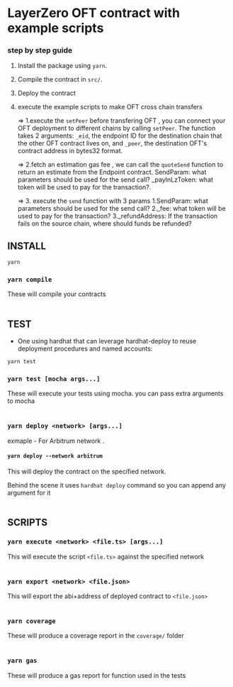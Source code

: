 # LayerZero OFT contract with example scripts

### step by step guide

1.  Install the package using `yarn`.
2.  Compile the contract in `src/`.
3.  Deploy the contract
4.  execute the example scripts to make OFT cross chain transfers
   
    => 1.execute the `setPeer` before transfering OFT , you can connect your OFT deployment to different chains by calling `setPeer`.
    	The function takes 2 arguments: `_eid`, the endpoint ID for the destination chain that the other OFT contract lives on, and `_peer`, the destination 	OFT's contract address in bytes32 format.
    
    => 2.fetch an estimation gas fee , we can call the `quoteSend` function to return an estimate from the Endpoint contract.
   	SendParam: what parameters should be used for the send call?
    	_payInLzToken: what token will be used to pay for the transaction?.
     
    => 3. execute the `send` function with 3 params
   		1.SendParam: what parameters should be used for the send call?
   		2._fee: what token will be used to pay for the transaction?
                3._refundAddress: If the transaction fails on the source chain, where should funds be refunded?

## INSTALL

```bash
yarn
```

### `yarn compile`

These will compile your contracts
<br/><br/>

## TEST

-   One using hardhat that can leverage hardhat-deploy to reuse deployment procedures and named accounts:

```bash
yarn test
```

### `yarn test [mocha args...]`

These will execute your tests using mocha. you can pass extra arguments to mocha
<br/><br/>

### `yarn deploy <network> [args...]`

exmaple -  For Arbitrum network .

#### `yarn deploy --network arbitrum`

This will deploy the contract on the specified network.

Behind the scene it uses `hardhat deploy` command so you can append any argument for it
<br/><br/>

## SCRIPTS

### `yarn execute <network> <file.ts> [args...]`

This will execute the script `<file.ts>` against the specified network
<br/><br/>

### `yarn export <network> <file.json>`

This will export the abi+address of deployed contract to `<file.json>`
<br/><br/>

### `yarn coverage`

These will produce a coverage report in the `coverage/` folder
<br/><br/>

### `yarn gas`

These will produce a gas report for function used in the tests
<br/><br/>
